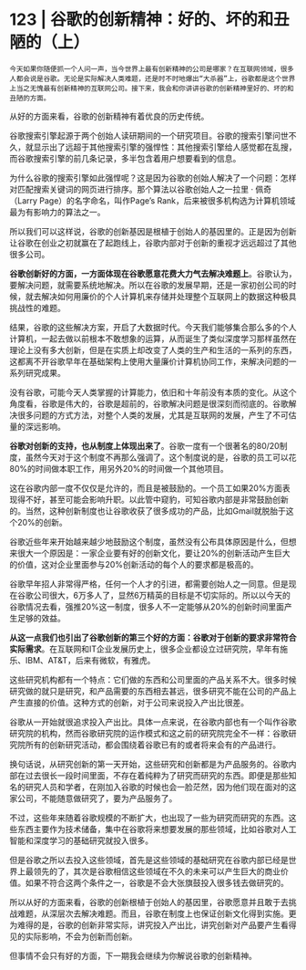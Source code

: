 # 123 | 谷歌的创新精神：好的、坏的和丑陋的（上）

    今天如果你随便抓一个人问一声，当今世界上最有创新精神的公司是哪家？在互联网领域，很多人都会说是谷歌。无论是实际解决人类难题，还是时不时地爆出“大杀器”上，谷歌都是这个世界上当之无愧最有创新精神的互联网公司。接下来，我会和你讲讲谷歌的创新精神里好的、坏的和丑陋的方面。

从好的方面来看，谷歌的创新精神有着优良的历史传统。

谷歌搜索引擎起源于两个创始人读研期间的一个研究项目。谷歌的搜索引擎问世不久，就显示出了远超于其他搜索引擎的强悍性：其他搜索引擎给人感觉都在乱搜，而谷歌搜索引擎的前几条记录，多半包含着用户想要看到的信息。

为什么谷歌的搜索引擎如此强悍呢？这是因为谷歌的创始人解决了一个问题：怎样对匹配搜索关键词的网页进行排序。那个算法以谷歌创始人之一拉里 · 佩奇（Larry Page）的名字命名，叫作Page’s Rank，后来被很多机构选为计算机领域最为有影响力的算法之一。

所以我们可以这样说，谷歌的创新基因是根植于创始人的基因里的。正是因为创新让谷歌在创业之初就赢在了起跑线上，谷歌内部对于创新的重视才远远超过了其他很多公司。

**谷歌创新好的方面，一方面体现在谷歌愿意花费大力气去解决难题上**。谷歌认为，要解决问题，就需要系统地解决。所以在谷歌的发展早期，还是一家初创公司的时候，就去解决如何用廉价的个人计算机来存储并处理整个互联网上的数据这种极具挑战性的难题。

结果，谷歌的这些解决方案，开启了大数据时代。今天我们能够集合那么多的个人计算机，一起去做以前根本不敢想象的运算，从而诞生了类似深度学习那样虽然在理论上没有多大创新，但是在实质上却改变了人类的生产和生活的一系列的东西，这都离不开谷歌早年在基础架构上使用大量廉价计算机协同工作，来解决问题的一系列研究成果。

没有谷歌，可能今天人类掌握的计算能力，依旧和十年前没有本质的变化。从这个角度看，谷歌是伟大的，谷歌是超前的，谷歌解决问题是很深刻而彻底的。谷歌解决很多问题的方式方法，对整个人类的发展，尤其是互联网的发展，产生了不可估量的深远影响。

**谷歌对创新的支持，也从制度上体现出来了**。谷歌一度有一个很著名的80/20制度，虽然今天对于这个制度不再那么强调了。这个制度说的是，谷歌的员工可以花80%的时间做本职工作，用另外20%的时间做一个其他项目。

这在谷歌内部一度不仅仅是允许的，而且是被鼓励的。一个员工如果20%方面表现得不好，甚至可能会影响升职。以此管中窥豹，可知谷歌内部是非常鼓励创新的。当然，这种创新制度也让谷歌收获了很多成功的产品，比如Gmail就脱胎于这个20%的创新。

谷歌近些年来开始越来越少地鼓励这个制度，虽然没有公布具体原因是什么，但想来很大一个原因是：一家企业要有好的创新文化，要让20%的创新活动产生巨大的价值，这对企业里面参与20%创新活动的每个人的要求都是极高的。

谷歌早年招人非常得严格，任何一个人才的引进，都需要创始人之一同意。但是现在谷歌公司很大，6万多人了，显然6万精英的目标是不切实际的。所以以今天的谷歌情况去看，强推20%这一制度，很多人不一定能够从20%的创新时间里面产生足够的效益。

**从这一点我们也引出了谷歌创新的第三个好的方面：谷歌对于创新的要求非常符合实际需求**。在互联网和IT企业发展历史上，很多企业都设立过研究院，早年有施乐、IBM、AT&T，后来有微软，有雅虎。

这些研究机构都有一个特点：它们做的东西和公司里面的产品关系不大。很多时候研究做的就只是研究，和产品需要的东西相去甚远，很多研究不能在公司的产品上产生直接的价值。这种方式的创新，对于公司来说投入产出比很差。

谷歌从一开始就很追求投入产出比。具体一点来说，在谷歌内部也有一个叫作谷歌研究院的机构，然而谷歌研究院的运作模式和这之前的研究院完全不一样：谷歌研究院所有的创新研究活动，都会围绕着谷歌已有的或者将来会有的产品进行。

换句话说，从研究创新的第一天开始，这些研究和创新都是为产品服务的。谷歌内部在过去很长一段时间里面，不存在着纯粹为了研究而研究的东西。即便是那些知名的研究人员和学者，在刚加入谷歌的时候也会一脸茫然，因为他们现在面对的这家公司，不能随意做研究了，要为产品服务了。

不过，这些年来随着谷歌规模的不断扩大，也出现了一些为研究而研究的东西。这些东西主要作为技术储备，集中在谷歌将来想要发展的那些领域，比如谷歌对人工智能和深度学习的基础研究就投入很多。

但是谷歌之所以去投入这些领域，首先是这些领域的基础研究在谷歌内部已经是世界上最领先的了，其次是谷歌相信这些领域在不久的未来可以产生巨大的商业价值。如果不符合这两个条件之一，谷歌是不会大张旗鼓投入很多钱去做研究的。

所以从好的方面来看，谷歌的创新根植于创始人的基因里，谷歌愿意并且敢于去挑战难题，从深层次去解决难题。而且，谷歌在制度上也保证创新文化得到实施。更为难得的是，谷歌的创新非常实际，讲究投入产出比，讲究创新对产品要产生看得见的实际影响，不会为创新而创新。

但事情不会只有好的方面，下一期我会继续为你解说谷歌的创新精神。
    